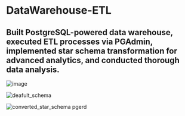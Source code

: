 # DataWarehouse-ETL
## Built PostgreSQL-powered data warehouse, executed ETL processes via PGAdmin, implemented star schema transformation for advanced analytics, and conducted thorough data analysis.
![image](https://www.google.com/url?sa=i&url=https%3A%2F%2Fen.wikipedia.org%2Fwiki%2FPostgreSQL&psig=AOvVaw2ZXiGOZBd1qgeQxM9Y6viD&ust=1710018811634000&source=images&cd=vfe&opi=89978449&ved=0CBMQjRxqFwoTCNDXqNDK5YQDFQAAAAAdAAAAABAE)


![deafult_schema](https://github.com/mAnethiA/DataWarehouse-ETL/assets/42315297/0ef6ca4e-b342-44d1-abb4-ead1f54ad38e)

![converted_star_schema pgerd](https://github.com/mAnethiA/DataWarehouse-ETL/assets/42315297/3ae2c340-48cd-487b-8e46-5f620e204656)
